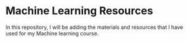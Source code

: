 # Machine Learning Resources
In this repository, I will be adding the materials and resources that I have used for my Machine learning course.
